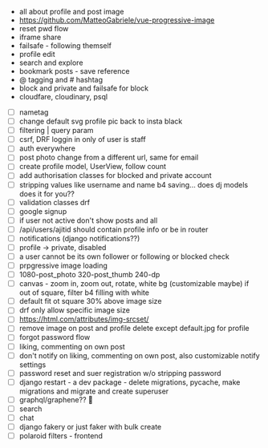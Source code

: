 - all about profile and post image
- https://github.com/MatteoGabriele/vue-progressive-image
- reset pwd flow
- iframe share
- failsafe - following themself
- profile edit
- search and explore
- bookmark posts - save reference
- @ tagging and # hashtag
- block and private and failsafe for block
- cloudfare, cloudinary, psql











- [ ] nametag
- [ ] change default svg profile pic back to insta black
- [ ] filtering | query param
- [ ] csrf, DRF loggin in only of user is staff
- [ ] auth everywhere
- [ ] post photo change from a different url, same for email
- [ ] create profile model, UserView, follow count
- [ ] add authorisation classes for blocked and private account
- [ ] stripping values like username and name b4 saving... does dj models does it for you??
- [ ] validation classes drf
- [ ] google signup
- [ ] if user not active don't show posts and all
- [ ] /api/users/ajitid should contain profile info or be in router
- [ ] notifications (django notifications??)
- [ ] profile -> private, disabled
- [ ] a user cannot be its own follower or following or blocked check
- [ ] prpgressive image loading
- [ ] 1080-post_photo 320-post_thumb 240-dp
- [ ] canvas - zoom in, zoom out, rotate, white bg (customizable maybe) if out of square, filter b4 filling with white
- [ ] default fit ot square 30% above image size
- [ ] drf only allow specific image size
- [ ] https://html.com/attributes/img-srcset/
- [ ] remove image on post and profile delete except default.jpg for profile
- [ ] forgot password flow
- [ ] liking, commenting on own post
- [ ] don't notify on liking, commenting on own post, also customizable notify settings
- [ ] password reset and suer registration w/o stripping password
- [ ] django restart - a dev package - delete migrations, pycache, make migrations and migrate and create superuser
- [ ] graphql/graphene?? :shrug:
- [ ] search
- [ ] chat
- [ ] django fakery or just faker with bulk create
- [ ] polaroid filters - frontend
